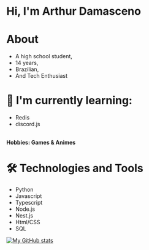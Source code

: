 # Hi, I'm Arthur Damasceno 

# About
- A high school student,
- 14 years,
- Brazilian,
- And Tech Enthusiast

# 🌱 I'm currently learning:
- Redis
- discord.js
<br>
<strong>Hobbies: Games & Animes</strong>

# 🛠️ Technologies and Tools
- Python
- Javascript
- Typescript
- Node.js
- Nest.js
- Html/CSS
- SQL

[![My GitHub stats](https://github-readme-stats.vercel.app/api?username=arthur-damasceno&theme=dark)](https://github.com/arthur-damasceno/arthur-damasceno)
